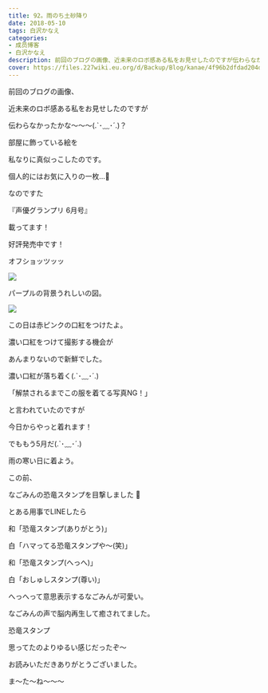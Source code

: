 ```yaml
---
title: 92。雨のち土砂降り
date: 2018-05-10
tags: 白沢かなえ
categories: 
- 成员博客
- 白沢かなえ
description: 前回のブログの画像、近未来のロボ感ある私をお見せしたのですが伝わらなかったかな〜〜〜(.`･﹏･´.)？部屋に飾っている絵を私なりに真似っこした...
cover: https://files.227wiki.eu.org/d/Backup/Blog/kanae/4f96b2dfdad204d38fad35ff1a599.png 
---
```










前回のブログの画像、




近未来のロボ感ある私をお見せしたのですが



伝わらなかったかな〜〜〜(.`･﹏･´.)？









部屋に飾っている絵を


私なりに真似っこしたのです。









個人的にはお気に入りの一枚…🐄


なのですた



















『声優グランプリ 6月号』





載ってます！


好評発売中です！








オフショッツッッ

![](https://files.227wiki.eu.org/d/Backup/Blog/kanae/4f96b2dfdad204d38fad35ff1a599.png)










パープルの背景うれしいの図。


![](https://files.227wiki.eu.org/d/Backup/Blog/kanae/4f96b2dfdad204d38fad35ff1a599-01.jpg)













この日は赤ピンクの口紅をつけたよ。








濃い口紅をつけて撮影する機会が

あんまりないので新鮮でした。




濃い口紅が落ち着く(.`･﹏･´.)











「解禁されるまでこの服を着てる写真NG！」




と言われていたのですが

今日からやっと着れます！








でももう5月だ(.`･﹏･´.)



雨の寒い日に着よう。





















この前、

なごみんの恐竜スタンプを目撃しました 🦕







とある用事でLINEしたら



和「恐竜スタンプ(ありがとう)」

白「ハマってる恐竜スタンプや〜(笑)」

和「恐竜スタンプ(へっへ)」

白「おしゅしスタンプ(尊い)」




へっへって意思表示するなごみんが可愛い。


なごみんの声で脳内再生して癒されてました。













恐竜スタンプ



思ってたのよりゆるい感じだったぞ〜












お読みいただきありがとうございました。



ま〜た〜ね〜〜〜



